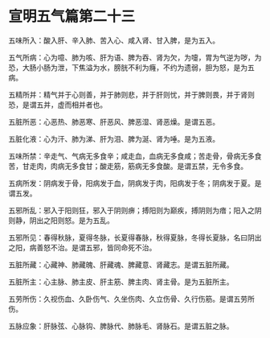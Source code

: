 # 宣明五气篇第二十三



五味所入：酸入肝、辛入肺、苦入心、咸入肾、甘入脾，是为五入。


五气所病：心为噫、肺为咳、肝为语、脾为吞、肾为欠，为嚏，胃为气逆为哕，为恐，大肠小肠为泄，下焦溢为水，膀胱不利为癃，不约为遗弱，胆为怒，是为五病。


五精所并：精气并于心则善，并于肺则悲，并于肝则忧，并于脾则畏，并于肾则恐，是谓五并，虚而相并者也。


五脏所恶：心恶热、肺恶寒、肝恶风、脾恶湿、肾恶燥。是谓五恶。


五脏化液：心为汗、肺为涕、肝为泪、脾为涎、肾为唾。是为五液。


五味所禁：辛走气、气病无多食辛；咸走血，血病无多食咸；苦走骨，骨病无多食苦，甘走肉，肉病无多食甘；酸走筋，筋病无多食酸。是谓五禁，无令多食。


五病所发：阴病发于骨，阳病发于血，阴病发于肉，阳病发于冬；阴病发于夏。是谓五发。


五邪所乱：邪入于阳则狂，邪入于阴则痹；搏阳则为巅疾，搏阴则为瘖；阳入之阴则静，阴出之阳则怒。是为五乱。


五邪所见：春得秋脉，夏得冬脉，长夏得春脉，秋得夏脉，冬得长夏脉，名曰阴出之阳，病善怒不治。是谓五邪，皆同命死不治。


五脏所藏：心藏神、肺藏魄、肝藏魂、脾藏意、肾藏志。是谓五脏所藏。


五脏所主：心主脉、肺主皮、肝主筋、脾主肉、肾主骨。是为五脏所主。


五劳所伤：久视伤血、久卧伤气、久坐伤肉、久立伤骨、久行伤筋。是谓五劳所伤。


五脉应象：肝脉弦、心脉钩、脾脉代、肺脉毛、肾脉石。是谓五脏之脉。
